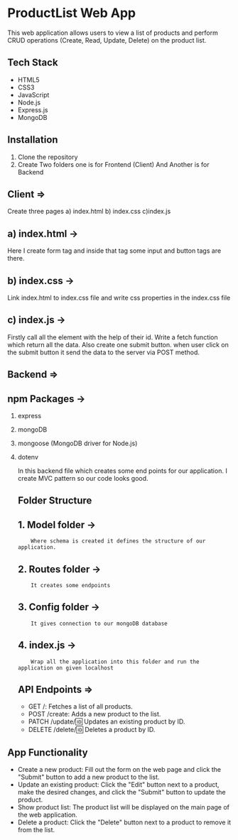 # ProductList Web App

This web application allows users to view a  list of products and perform CRUD operations (Create, Read, Update, Delete) on the product list.

## Tech Stack

- HTML5
- CSS3
- JavaScript
- Node.js
- Express.js
- MongoDB


## Installation

1. Clone the repository
2. Create Two folders one is for Frontend (Client) And Another is for Backend

## Client =>

Create three pages a) index.html  b) index.css  c)index.js

## a) index.html -> 
Here I create form tag and inside that tag some input and button tags are there.

## b) index.css -> 
Link index.html to index.css file and write css properties in the index.css file

## c) index.js -> 
Firstly call all the element with the help of their id. Write a fetch function which return all the data. Also create one submit button. when user click on the submit button it send the data to the server via POST method.

## Backend =>
## npm Packages -> 
  1. express
  2. mongoDB
  3. mongoose (MongoDB driver for Node.js)
  4. dotenv

     In this backend file which creates some end points for our application. I create MVC pattern so our code looks good.
     ## Folder Structure
     
     ## 1. Model folder ->
             Where schema is created it defines the structure of our application.
     ## 2. Routes folder ->
             It creates some endpoints
     ## 3. Config folder ->
             It gives connection to our mongoDB database
     ## 4. index.js ->
             Wrap all the application into this folder and run the application on given localhost


     ## API Endpoints =>

      * GET /: Fetches a list of all products.
      * POST /create: Adds a new product to the list.
      * PATCH /update/:id: Updates an existing product by ID.
      * DELETE /delete/:id: Deletes a product by ID.
       


## App Functionality

- Create a new product: Fill out the form on the web page and click the "Submit" button to add a new product to the list.
- Update an existing product: Click the "Edit" button next to a product, make the desired changes, and click the "Submit" button to update the product.
- Show product list: The product list will be displayed on the main page of the web application.
- Delete a product: Click the "Delete" button next to a product to remove it from the list.
